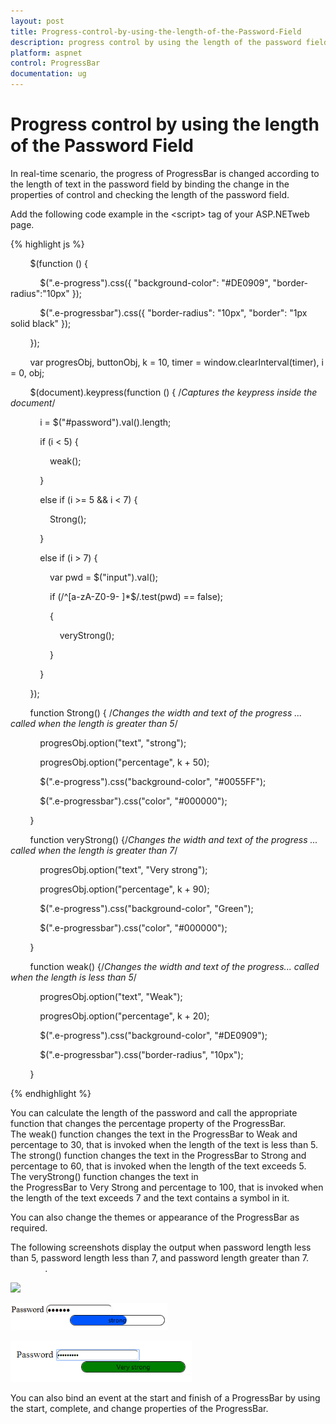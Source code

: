 ```yaml
---
layout: post
title: Progress-control-by-using-the-length-of-the-Password-Field
description: progress control by using the length of the password field
platform: aspnet
control: ProgressBar
documentation: ug
---
```


# Progress control by using the length of the Password Field

In real-time scenario, the progress of ProgressBar is changed according to the length of text in the password field by binding the change in the properties of control and checking the length of the password field.

Add the following code example in the &lt;script&gt; tag of your ASP.NETweb page.

{% highlight js %}



        $(function () {

            $(".e-progress").css({ "background-color": "#DE0909", "border-radius":"10px" });

            $(".e-progressbar").css({ "border-radius": "10px", "border": "1px solid black" });

        });

        var progresObj, buttonObj, k = 10, timer = window.clearInterval(timer), i = 0, obj;

        $(document).keypress(function () { /*Captures the keypress inside the document*/

            i = $("#password").val().length;

            if (i < 5) {

                weak();

            }

            else if (i >= 5 && i < 7) {

                Strong();

            }

            else if (i > 7) {

                var pwd = $("input").val();

                if (/^[a-zA-Z0-9- ]*$/.test(pwd) == false);

                {

                    veryStrong();

                }

            }

        });

        function Strong() { /*Changes the width and text of the progress ... called when the length is greater than 5*/

            progresObj.option("text", "strong");

            progresObj.option("percentage", k + 50);

            $(".e-progress").css("background-color", "#0055FF");

            $(".e-progressbar").css("color", "#000000");

        }

        function veryStrong() {/*Changes the width and text of the progress ... called when the length is greater than 7*/

            progresObj.option("text", "Very strong");

            progresObj.option("percentage", k + 90);

            $(".e-progress").css("background-color", "Green");

            $(".e-progressbar").css("color", "#000000");

        }

        function weak() {/*Changes the width and text of the progress... called when the length is less than 5*/

            progresObj.option("text", "Weak");

            progresObj.option("percentage", k + 20);

            $(".e-progress").css("background-color", "#DE0909");

            $(".e-progressbar").css("border-radius", "10px");

        }       



{% endhighlight %}

You can calculate the length of the password and call the appropriate function that changes the percentage property of the ProgressBar. The weak() function changes the text in the ProgressBar to Weak and percentage to 30, that is invoked when the length of the text is less than 5. The strong() function changes the text in the ProgressBar to Strong and percentage to 60, that is invoked when the length of the text exceeds 5. The veryStrong() function changes the text in the ProgressBar to Very Strong and percentage to 100, that is invoked when the length of the text exceeds 7 and the text contains a symbol in it.

You can also change the themes or appearance of the ProgressBar as required.

The following screenshots display the output when password length less than 5, password length less than 7, and password length greater than 7.                          .

![](Progress-control-by-using-the-length-of-the-Password-Field_images/Progress-control-by-using-the-length-of-the-Password-Field_img1.png)





![](Progress-control-by-using-the-length-of-the-Password-Field_images/Progress-control-by-using-the-length-of-the-Password-Field_img2.png)





![](Progress-control-by-using-the-length-of-the-Password-Field_images/Progress-control-by-using-the-length-of-the-Password-Field_img3.png)



You can also bind an event at the start and finish of a ProgressBar by using the start, complete, and change properties of the ProgressBar.


